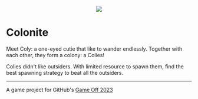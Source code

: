 <p align="center">
  <img src="https://github.com/rahmatnazali/colontie/blob/main/assets/colonite_icon.png" />
</p>


# Colonite

Meet Coly: a one-eyed cutie that like to wander endlessly. Together with each other, they form a colony: a Colies!

Colies didn't like outsiders. With limited resource to spawn them, find the best spawning strategy to beat all the outsiders.

---

A game project for GitHub's [Game Off 2023](https://itch.io/jam/game-off-2023)
